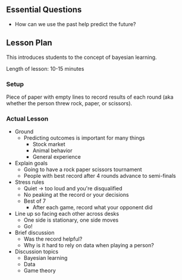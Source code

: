 ## Essential Questions

- How can we use the past help predict the future?

## Lesson Plan

This introduces students to the concept of bayesian learning.

Length of lesson: 10-15 minutes

### Setup

Piece of paper with empty lines to record results of each round (aka whether the person threw rock, paper, or scissors).

### Actual Lesson

- Ground
    - Predicting outcomes is important for many things
        - Stock market
        - Animal behavior
        - General experience
- Explain goals
    - Going to have a rock paper scissors tournament
    - People with best record after 4 rounds advance to semi-finals
- Stress rules
    - Quiet -> too loud and you're disqualified
    - No peaking at the record or your decisions
    - Best of 7
        - After each game, record what your opponent did
- Line up so facing each other across desks
    - One side is stationary, one side moves
    - Go!
- Brief discussion
    - Was the record helpful?
    - Why is it hard to rely on data when playing a person?
- Discussion topics
    - Bayesian learning
    - Data
    - Game theory
